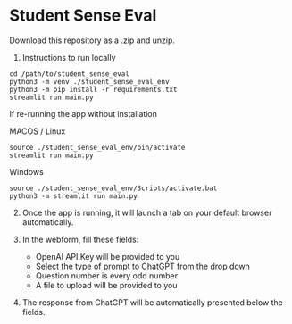 # Student Sense Eval

Download this repository as a .zip and unzip.

1. Instructions to run locally

```{python}
cd /path/to/student_sense_eval
python3 -m venv ./student_sense_eval_env
python3 -m pip install -r requirements.txt
streamlit run main.py
```

If re-running the app without installation

MACOS / Linux
```{python}
source ./student_sense_eval_env/bin/activate
streamlit run main.py
```

Windows
```{python}
source ./student_sense_eval_env/Scripts/activate.bat
python3 -m streamlit run main.py
```


2. Once the app is running, it will launch a tab on your default browser automatically. 

3. In the webform, fill these fields:
    - OpenAI API Key will be provided to you
    - Select the type of prompt to ChatGPT from the drop down
    - Question number is every odd number
    - A file to upload will be provided to you

4. The response from ChatGPT will be automatically presented below the fields.

